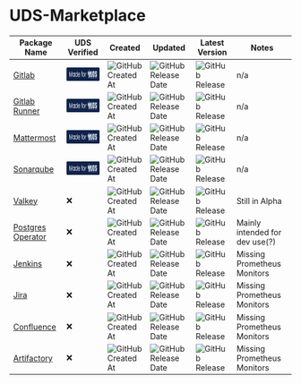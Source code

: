 # UDS-Marketplace

| Package Name | UDS Verified | Created | Updated | Latest Version | Notes |
|--------------|--------------|------------|---------|-------|-----|
| [Gitlab](https://github.com/defenseunicorns/uds-package-gitlab) | [<img alt="Made for UDS" src="https://raw.githubusercontent.com/defenseunicorns/uds-common/main/docs/made-for-uds.svg" height="24px"/>](https://github.com/defenseunicorns/uds-core) | ![GitHub Created At](https://img.shields.io/github/created-at/defenseunicorns/uds-package-gitlab?label=) | ![GitHub Release Date](https://img.shields.io/github/release-date/defenseunicorns/uds-package-gitlab?label=) | ![GitHub Release](https://img.shields.io/github/v/release/defenseunicorns/uds-package-gitlab?label=) | n/a |
| [Gitlab Runner](https://github.com/defenseunicorns/uds-package-gitlab-runner) | [<img alt="Made for UDS" src="https://raw.githubusercontent.com/defenseunicorns/uds-common/main/docs/made-for-uds.svg" height="24px"/>](https://github.com/defenseunicorns/uds-core) | ![GitHub Created At](https://img.shields.io/github/created-at/defenseunicorns/uds-package-gitlab-runner?label=) | ![GitHub Release Date](https://img.shields.io/github/release-date/defenseunicorns/uds-package-gitlab-runner?label=) | ![GitHub Release](https://img.shields.io/github/v/release/defenseunicorns/uds-package-gitlab-runner?label=) | n/a |
| [Mattermost](https://github.com/defenseunicorns/uds-package-mattermost) | [<img alt="Made for UDS" src="https://raw.githubusercontent.com/defenseunicorns/uds-common/main/docs/made-for-uds.svg" height="24px"/>](https://github.com/defenseunicorns/uds-core) | ![GitHub Created At](https://img.shields.io/github/created-at/defenseunicorns/uds-package-mattermost?label=) | ![GitHub Release Date](https://img.shields.io/github/release-date/defenseunicorns/uds-package-mattermost?label=) | ![GitHub Release](https://img.shields.io/github/v/release/defenseunicorns/uds-package-mattermost?label=) | n/a |
| [Sonarqube](https://github.com/defenseunicorns/uds-package-sonarqube) | [<img alt="Made for UDS" src="https://raw.githubusercontent.com/defenseunicorns/uds-common/main/docs/made-for-uds.svg" height="24px"/>](https://github.com/defenseunicorns/uds-core) | ![GitHub Created At](https://img.shields.io/github/created-at/defenseunicorns/uds-package-sonarqube?label=) | ![GitHub Release Date](https://img.shields.io/github/release-date/defenseunicorns/uds-package-sonarqube?label=) | ![GitHub Release](https://img.shields.io/github/v/release/defenseunicorns/uds-package-sonarqube?label=) | n/a |
| [Valkey](https://github.com/defenseunicorns/uds-package-valkey) | :x: | ![GitHub Created At](https://img.shields.io/github/created-at/defenseunicorns/uds-package-valkey?label=) | ![GitHub Release Date](https://img.shields.io/github/release-date/defenseunicorns/uds-package-valkey?label=) | ![GitHub Release](https://img.shields.io/github/v/release/defenseunicorns/uds-package-valkey?label=) | Still in Alpha |
| [Postgres Operator](https://github.com/defenseunicorns/uds-package-postgres-operator) | :x: | ![GitHub Created At](https://img.shields.io/github/created-at/defenseunicorns/uds-package-postgres-operator?label=) | ![GitHub Release Date](https://img.shields.io/github/release-date/defenseunicorns/uds-package-postgres-operator?label=) | ![GitHub Release](https://img.shields.io/github/v/release/defenseunicorns/uds-package-postgres-operator?label=) | Mainly intended for dev use(?) |
| [Jenkins](https://github.com/defenseunicorns/uds-package-jenkins) | :x: | ![GitHub Created At](https://img.shields.io/github/created-at/defenseunicorns/uds-package-jenkins?label=) | ![GitHub Release Date](https://img.shields.io/github/release-date/defenseunicorns/uds-package-jenkins?label=) | ![GitHub Release](https://img.shields.io/github/v/release/defenseunicorns/uds-package-jenkins?label=) | Missing Prometheus Monitors |
| [Jira](https://github.com/defenseunicorns/uds-package-jira) | :x: | ![GitHub Created At](https://img.shields.io/github/created-at/defenseunicorns/uds-package-jira?label=) | ![GitHub Release Date](https://img.shields.io/github/release-date/defenseunicorns/uds-package-jira?label=) | ![GitHub Release](https://img.shields.io/github/v/release/defenseunicorns/uds-package-jira?label=) | Missing Prometheus Monitors |
| [Confluence](https://github.com/defenseunicorns/uds-package-confluence) | :x: | ![GitHub Created At](https://img.shields.io/github/created-at/defenseunicorns/uds-package-confluence?label=) | ![GitHub Release Date](https://img.shields.io/github/release-date/defenseunicorns/uds-package-confluence?label=) | ![GitHub Release](https://img.shields.io/github/v/release/defenseunicorns/uds-package-confluence?label=) | Missing Prometheus Monitors |
| [Artifactory](https://github.com/defenseunicorns/uds-package-artifactory) | :x: | ![GitHub Created At](https://img.shields.io/github/created-at/defenseunicorns/uds-package-artifactory?label=) | ![GitHub Release Date](https://img.shields.io/github/release-date/defenseunicorns/uds-package-artifactory?label=) | ![GitHub Release](https://img.shields.io/github/v/release/defenseunicorns/uds-package-artifactory?label=) | Missing Prometheus Monitors |
